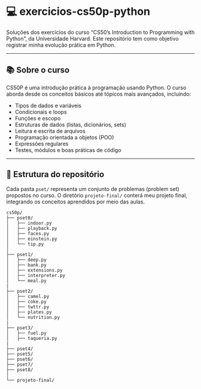 # 💻 exercicios-cs50p-python

Soluções dos exercícios do curso “CS50’s Introduction to Programming with Python”, da Universidade Harvard. Este repositório tem como objetivo registrar minha evolução prática em Python.

------------------

## 📚 Sobre o curso

CS50P é uma introdução prática à programação usando Python. O curso aborda desde os conceitos básicos até tópicos mais avançados, incluindo:

- Tipos de dados e variáveis 
- Condicionais e loops 
- Funções e escopo
- Estruturas de dados (listas, dicionários, sets)
- Leitura e escrita de arquivos
- Programação orientada a objetos (POO)
- Expressões regulares
- Testes, módulos e boas práticas de código

------------------

## 📁 Estrutura do repositório

Cada pasta `pset/` representa um conjunto de problemas (problem set) propostos no curso.
O diretório `projeto-final/` conterá meu projeto final, integrando os conceitos aprendidos por meio das aulas.

```plaintext
cs50p/
├── pset0/
│   ├── indoor.py
│   ├── playback.py
│   ├── faces.py
│   ├── einstein.py
│   └── tip.py
│
├── pset1/
│   ├── deep.py
│   ├── bank.py
│   ├── extensions.py
│   ├── interpreter.py
│   └── meal.py
|
├── pset2/
│   ├── camel.py
│   ├── coke.py
│   ├── twttr.py
│   ├── plates.py
│   └── nutrition.py
|
├── pset3/
│   ├── fuel.py
│   ├── taqueria.py
|
├── pset4/
├── pset5/
├── pset6/
├── pset7/
├── pset8/
│
└── projeto-final/
```

